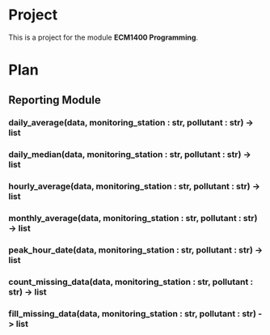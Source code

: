 # Project

This is a project for the module **ECM1400 Programming**.

# Plan

## Reporting Module

### daily_average(data, monitoring_station : str, pollutant : str) -> list

### daily_median(data, monitoring_station : str, pollutant : str) -> list

### hourly_average(data, monitoring_station : str, pollutant : str) -> list

### monthly_average(data, monitoring_station : str, pollutant : str) -> list

### peak_hour_date(data, monitoring_station : str, pollutant : str) -> list

### count_missing_data(data, monitoring_station : str, pollutant : str) -> list

### fill_missing_data(data, monitoring_station : str, pollutant : str) -> list
